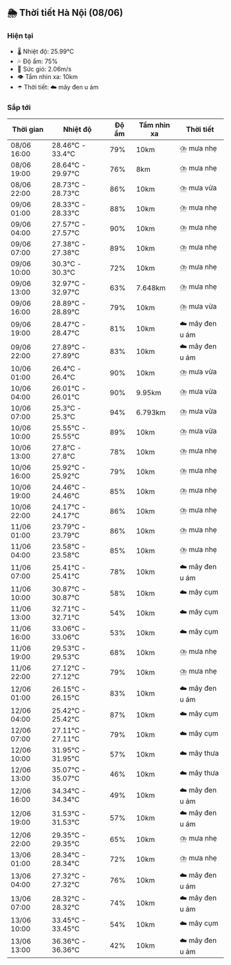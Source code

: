 ## 🌦️ Thời tiết Hà Nội (08/06)

### Hiện tại

- 🌡️ Nhiệt độ: 25.99℃
- 💦 Độ ẩm: 75%
- 💨 Sức gió: 2.06m/s
- 👁️ Tầm nhìn xa: 10km
- ☂️ Thời tiết: ☁️ mây đen u ám

### Sắp tới

| Thời gian | Nhiệt độ | Độ ẩm | Tầm nhìn xa | Thời tiết |
| --- | --- | --- | --- | --- |
| 08/06 16:00 | 28.46℃ - 33.4℃ | 79% | 10km | ⛈️ mưa nhẹ |
| 08/06 19:00 | 28.64℃ - 29.97℃ | 76% | 8km | ⛈️ mưa nhẹ |
| 08/06 22:00 | 28.73℃ - 28.73℃ | 86% | 10km | ⛈️ mưa vừa |
| 09/06 01:00 | 28.33℃ - 28.33℃ | 88% | 10km | ⛈️ mưa nhẹ |
| 09/06 04:00 | 27.57℃ - 27.57℃ | 90% | 10km | ⛈️ mưa nhẹ |
| 09/06 07:00 | 27.38℃ - 27.38℃ | 89% | 10km | ⛈️ mưa nhẹ |
| 09/06 10:00 | 30.3℃ - 30.3℃ | 72% | 10km | ⛈️ mưa nhẹ |
| 09/06 13:00 | 32.97℃ - 32.97℃ | 63% | 7.648km | ⛈️ mưa nhẹ |
| 09/06 16:00 | 28.89℃ - 28.89℃ | 79% | 10km | ⛈️ mưa vừa |
| 09/06 19:00 | 28.47℃ - 28.47℃ | 81% | 10km | ☁️ mây đen u ám |
| 09/06 22:00 | 27.89℃ - 27.89℃ | 83% | 10km | ☁️ mây đen u ám |
| 10/06 01:00 | 26.4℃ - 26.4℃ | 90% | 10km | ⛈️ mưa vừa |
| 10/06 04:00 | 26.01℃ - 26.01℃ | 90% | 9.95km | ⛈️ mưa vừa |
| 10/06 07:00 | 25.3℃ - 25.3℃ | 94% | 6.793km | ⛈️ mưa vừa |
| 10/06 10:00 | 25.55℃ - 25.55℃ | 89% | 10km | ⛈️ mưa vừa |
| 10/06 13:00 | 27.8℃ - 27.8℃ | 78% | 10km | ⛈️ mưa nhẹ |
| 10/06 16:00 | 25.92℃ - 25.92℃ | 79% | 10km | ⛈️ mưa nhẹ |
| 10/06 19:00 | 24.46℃ - 24.46℃ | 85% | 10km | ⛈️ mưa nhẹ |
| 10/06 22:00 | 24.17℃ - 24.17℃ | 86% | 10km | ⛈️ mưa nhẹ |
| 11/06 01:00 | 23.79℃ - 23.79℃ | 86% | 10km | ⛈️ mưa nhẹ |
| 11/06 04:00 | 23.58℃ - 23.58℃ | 85% | 10km | ⛈️ mưa nhẹ |
| 11/06 07:00 | 25.41℃ - 25.41℃ | 78% | 10km | ☁️ mây đen u ám |
| 11/06 10:00 | 30.87℃ - 30.87℃ | 58% | 10km | ☁️ mây cụm |
| 11/06 13:00 | 32.71℃ - 32.71℃ | 54% | 10km | ☁️ mây cụm |
| 11/06 16:00 | 33.06℃ - 33.06℃ | 53% | 10km | ☁️ mây cụm |
| 11/06 19:00 | 29.53℃ - 29.53℃ | 68% | 10km | ⛈️ mưa nhẹ |
| 11/06 22:00 | 27.12℃ - 27.12℃ | 79% | 10km | ⛈️ mưa nhẹ |
| 12/06 01:00 | 26.15℃ - 26.15℃ | 83% | 10km | ☁️ mây đen u ám |
| 12/06 04:00 | 25.42℃ - 25.42℃ | 87% | 10km | ☁️ mây cụm |
| 12/06 07:00 | 27.11℃ - 27.11℃ | 79% | 10km | ☁️ mây cụm |
| 12/06 10:00 | 31.95℃ - 31.95℃ | 57% | 10km | ☁️ mây thưa |
| 12/06 13:00 | 35.07℃ - 35.07℃ | 46% | 10km | ☁️ mây thưa |
| 12/06 16:00 | 34.34℃ - 34.34℃ | 49% | 10km | ☁️ mây đen u ám |
| 12/06 19:00 | 31.53℃ - 31.53℃ | 57% | 10km | ☁️ mây đen u ám |
| 12/06 22:00 | 29.35℃ - 29.35℃ | 65% | 10km | ⛈️ mưa nhẹ |
| 13/06 01:00 | 28.34℃ - 28.34℃ | 72% | 10km | ⛈️ mưa nhẹ |
| 13/06 04:00 | 27.32℃ - 27.32℃ | 76% | 10km | ☁️ mây đen u ám |
| 13/06 07:00 | 28.32℃ - 28.32℃ | 74% | 10km | ☁️ mây đen u ám |
| 13/06 10:00 | 33.45℃ - 33.45℃ | 54% | 10km | ☁️ mây cụm |
| 13/06 13:00 | 36.36℃ - 36.36℃ | 42% | 10km | ☁️ mây đen u ám |
